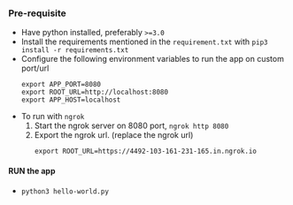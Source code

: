 ### Pre-requisite
- Have python installed, preferably `>=3.0`
- Install the requirements mentioned in the `requirement.txt` with `pip3 install -r requirements.txt`
- Configure the following environment variables to run the app on custom port/url
  ```
  export APP_PORT=8080
  export ROOT_URL=http://localhost:8080
  export APP_HOST=localhost
  ```
- To run with `ngrok`
  1. Start the ngrok server on 8080 port, `ngrok http 8080`
  2. Export the ngrok url. (replace the ngrok url)
     ```
     export ROOT_URL=https://4492-103-161-231-165.in.ngrok.io
     ```

#### RUN the app 
* `python3 hello-world.py`
